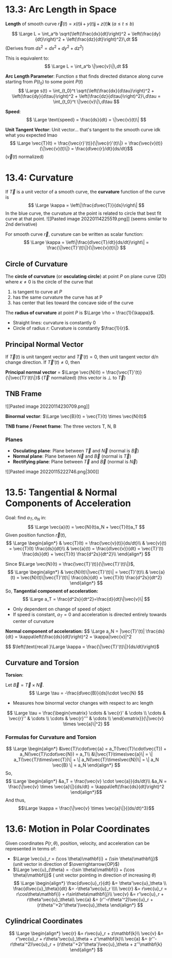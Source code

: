 # 13.3: Arc Length in Space

**Length** of smooth curve $\vec{r}(t) = x(t) \mathbf{i} + y(t) \mathbf{j} + z(t) \mathbf{k} \text{ } (a \leq t \leq b)$

$$
\Large
L = \int_a^b \sqrt{\left(\frac{dx}{dt}\right)^2 + \left(\frac{dy}{dt}\right)^2 + \left(\frac{dz}{dt}\right)^2}\,dt
$$
(Derives from $ds^2 = dx^2 + dy^2 + dz^2$)

This is equivalent to:
$$
\Large
L = \int_a^b \|\vec{v}\|\,dt
$$

**Arc Length Parameter**: Function *s* that finds directed distance along curve starting from $P(t_0)$ to some point $P(t)$
$$
\Large
s(t) = \int_{t_0}^t \sqrt{\left(\frac{dx}{d\tau}\right)^2 + \left(\frac{dy}{d\tau}\right)^2 + \left(\frac{dz}{d\tau}\right)^2}\,d\tau = \int_{t_0}^t \|\vec{v}\|\,d\tau
$$

**Speed**:
$$
\Large
\text{speed} = \frac{ds}{dt} = \|\vec{v}(t)\|
$$

**Unit Tangent Vector**: Unit vector... that's tangent to the smooth curve idk what you expected lmao
$$
\Large
\vec{T}(t) = \frac{\vec{r}'(t)}{\|\vec{r}'(t)\|} = \frac{\vec{v}(t)}{\|\vec{v}(t)\|} = \frac{d\vec{r}/dt}{ds/dt}$$
($\vec{v}(t)$ normalized)

# 13.4: Curvature
If $\vec{T}$ is a unit vector of a smooth curve, the **curvature** function of the curve is
$$
\Large
\kappa = \left\|\frac{d\vec{T}}{ds}\right\|
$$
In the blue curve, the curvature at the point is related to circle that best fit curve at that point.
![[Pasted image 20220114225519.png]]
(seems similar to 2nd derivative)

For smooth curve $\vec{r}$, curvature can be written as scalar function:
$$
\Large
\kappa = \left\|\frac{d\vec{T}/dt}{ds/dt}\right\| = \frac{\|\vec{T}'(t)\|}{\|\vec{v}(t)\|}
$$

## Circle of Curvature
The **circle of curvature** (or **osculating circle**) at point $P$ on plane curve (2D) where $\kappa \neq 0$ is the circle of the curve that
1. is tangent to curve at $P$
2. has the same curvature the curve has at P
3. has center that lies toward the concave side of the curve

The **radius of curvature** at point $P$ is $\Large \rho = \frac{1}{\kappa}$.

* Straight lines: curvature is constantly 0
* Circle of radius $r$: Curvature is constantly $\frac{1}{r}$.

## Principal Normal Vector
If $\vec{T}(t)$ is unit tangent vector and $\vec{T}'(t) = 0$, then unit tangent vector d/n change direction.
If $\vec{T}'(t) \neq 0$, then

**Principal normal vector** = $\Large \vec{N}(t) = \frac{\vec{T}'(t)}{\|\vec{T}'(t)\|}$
($\vec{T}'$ normalized)
(this vector is $\perp$ to $\vec{T}$)

## TNB Frame
![[Pasted image 20220114230709.png]]

**Binormal vector**: $\Large \vec{B}(t) = \vec{T}(t) \times \vec{N}(t)$

**TNB frame / Frenet frame**: The three vectors T, N, B

### Planes
* **Osculating plane**: Plane between $\vec{T}$ and $\vec{N}$ (normal is $\vec{B}$)
* **Normal plane**: Plane between $\vec{N}$ and $\vec{B}$ (normal is $\vec{T}$)
* **Rectifying plane**: Plane between $\vec{T}$ and $\vec{B}$ (normal is $\vec{N}$)

![[Pasted image 20220115222746.png|300]]

# 13.5: Tangential & Normal Components of Acceleration

Goal: find $a_T, a_N$ in:
$$
\Large
\vec{a}(t) = \vec{N}(t)a_N + \vec{T}(t)a_T
$$
Given position function $\vec{r}(t)$,
$$
\Large
\begin{align*}
& \vec{T}(t) = \frac{\vec{v}(t)}{ds/dt}\\
& \vec{v}(t) = \vec{T}(t) \frac{ds}{dt}\\
& \vec{a}(t) = \frac{d\vec{v}}{dt} = 
\vec{T}'(t) \frac{ds}{dt} + \vec{T}(t) \frac{d^2s}{dt^2}\\
\end{align*}
$$

Since $\Large \vec{N}(t) = \frac{\vec{T}'(t)}{\|\vec{T}'(t)\|}$,
$$
\Large
\begin{align*}
& \vec{N}(t)\|\vec{T}'(t)\| = \vec{T}'(t)\\
& \vec{a}(t) = \vec{N}(t)\|\vec{T}'(t)\| \frac{ds}{dt} + \vec{T}(t) \frac{d^2s}{dt^2}
\end{align*}
$$
So,
**Tangential component of acceleration:**
$$
\Large
a_T = \frac{d^2s}{dt^2}=\frac{d}{dt}\|\vec{v}\|
$$
* Only dependent on change of speed of object
* If speed is constant, $a_T = 0$ and acceleration is directed entirely towards center of curvature

**Normal component of acceleration:**
$$
\Large
a_N = \|\vec{T}'(t)\| \frac{ds}{dt} = \kappa\left(\frac{ds}{dt}\right)^2 = \kappa\|\vec{v}\|^2

$$
$\left(\text{recall }\Large \kappa = \frac{\|\vec{T}'(t)\|}{ds/dt}\right)$

## Curvature and Torsion
**Torsion**:

Let $\vec{B} = \vec{T} \times \vec{N}$.
$$
\Large
\tau = -\frac{d\vec{B}}{ds}\cdot \vec{N}
$$
* Measures how binormal vector changes with respect to arc length

$$
\Large
\tau = \frac{\begin{vmatrix}
\cdots & \vec{r}' & \cdots \\
\cdots & \vec{r}'' & \cdots \\
\cdots & \vec{r}''' & \cdots \\
\end{vmatrix}}{\|\vec{v} \times \vec{a}\|^2}
$$

### Formulas for Curvature and Torsion
$$
\Large
\begin{align*}
&\vec{T}\cdot\vec{a} = a_T(\vec{T}\cdot\vec{T}) + a_N(\vec{T}\cdot\vec{N}) = a_T\\
&\|\vec{T}\times\vec{a}\| = \| a_T(\vec{T}\times\vec{T})\| + \| a_N(\vec{T}\times\vec{N})\| = \| a_N \vec{B} \| = a_N
\end{align*}
$$
So,
$$
\Large
\begin{align*}
&a_T = \frac{\vec{v} \cdot \vec{a}}{ds/dt}\\
&a_N = \frac{\|\vec{v} \times \vec{a}\|}{ds/dt} = \kappa\left(\frac{ds}{dt}\right)^2
\end{align*}$$
And thus,
$$\Large
\kappa = \frac{\|\vec{v} \times \vec{a}\|}{(ds/dt)^3}$$

# 13.6: Motion in Polar Coordinates
Given coordinates $P(r, \theta)$,
position, velocity, and acceleration can be represented in terms of:
* $\Large \vec{u}_r = (\cos \theta)\mathbf{i} + (\sin \theta)\mathbf{j}$ (unit vector in direction of $\overrightarrow{OP}$)
* $\Large \vec{u}_{\theta} = -(\sin \theta)\mathbf{i} + (\cos \theta)\mathbf{j}$ ( unit vector pointing in direction of increasing $\theta$)
$$
\Large
\begin{align*}
\frac{d\vec{u}_r}{dt} &= \theta'\vec{u}_\theta \\
\frac{d\vec{u}_\theta}{dt} &= -\theta'\vec{u}_r \\\\
\vec{r} &= r\vec{u}_r = r\cos\theta\mathbf{i} + r\sin\theta\mathbf{j}\\
\vec{v} &= r'\vec{u}_r + r\theta'\vec{u}_\theta\\
\vec{a} &= (r''-r\theta'^2)\vec{u}_r + (r\theta''+2r'\theta')\vec{u}_\theta
\end{align*}
$$

## Cylindrical Coordinates
$$
\Large
\begin{align*}
\vec{r} &= r\vec{u}_r + z\mathbf{k}\\
\vec{v} &= r'\vec{u}_r + r\theta'\vec{u}_\theta + z'\mathbf{k}\\
\vec{a} &= (r''-r\theta'^2)\vec{u}_r + (r\theta''+2r'\theta')\vec{u}_\theta + z''\mathbf{k}
\end{align*}
$$